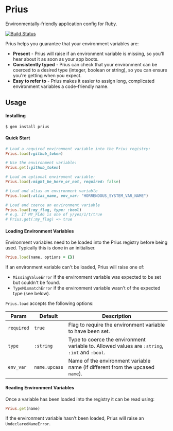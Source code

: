 # Prius
Environmentally-friendly application config for Ruby.

[![Build Status](https://travis-ci.org/gocardless/prius.svg?branch=master)](https://travis-ci.org/gocardless/gocardless-python)

Prius helps you guarantee that your environment variables are:

- **Present** - Prius will raise if an environment variable is missing, so you'll hear about it as soon as your app boots.
- **Consistently typed** - Prius can check that your environment can be coerced to a desired type (integer, boolean or string), so you can ensure you're getting when you expect.
- **Easy to refer to** - Prius makes it easier to assign long, complicated environment variables a code-friendly name.

## Usage

#### Installing

```
$ gem install prius
```

#### Quick Start

```ruby
# Load a required environment variable into the Prius registry:
Prius.load(:github_token)

# Use the environment variable:
Prius.get(:github_token)

# Load an optional enviroment variable:
Prius.load(:might_be_here_or_not, required: false)

# Load and alias an environment variable
Prius.load(:alias_name, env_var: "HORRENDOUS_SYSTEM_VAR_NAME")

# Load and coerce an environment variable
Prius.load(:my_flag, type: :bool)
# e.g. If MY_FLAG is one of y/yes/1/t/true
# Prius.get(:my_flag) => true
```

#### Loading Environment Variables

Environment variables need to be loaded into the Prius registry before being
used. Typically this is done in an initialiser.

```ruby
Prius.load(name, options = {})
```

If an environment variable can't be loaded, Prius will raise one of:
- `MissingValueError` if the environment variable was expected to be set but couldn't be found.
- `TypeMismatchError` if the environment variable wasn't of the expected type (see below).

`Prius.load` accepts the following options:

| Param             | Default       | Description                                                                               |
|-------------------|---------------|-------------------------------------------------------------------------------------------|
| `required`        | `true`        | Flag to require the environment variable to have been set.                                |
| `type`            | `:string`     | Type to coerce the environment variable to. Allowed values are `:string`, `:int` and `:bool`. |
| `env_var`         | `name.upcase` | Name of the environment variable name (if different from the upcased `name`).             |

#### Reading Environment Variables

Once a variable has been loaded into the registry it can be read using:

```ruby
Prius.get(name)
```

If the environment variable hasn't been loaded, Prius will raise an `UndeclaredNameError`.
